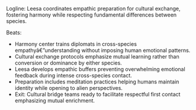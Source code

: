 ﻿---
series: 5
novella: 1
file: S5N1_CH06
type: chapter
pov: Leesa
setting: Harmony preparation center - cultural bridge building
word_target_min: 1201
word_target_max: 2299
status: outline
---
Logline: Leesa coordinates empathic preparation for cultural exchange, fostering harmony while respecting fundamental differences between species.

Beats:
- Harmony center trains diplomats in cross-species empathyâ€”understanding without imposing human emotional patterns.
- Cultural exchange protocols emphasize mutual learning rather than conversion or dominance by either species.
- Leesa develops empathic buffers preventing overwhelming emotional feedback during intense cross-species contact.
- Preparation includes meditation practices helping humans maintain identity while opening to alien perspectives.
- Exit: Cultural bridge teams ready to facilitate respectful first contact emphasizing mutual enrichment.
